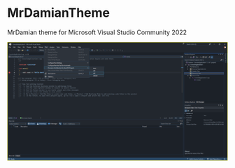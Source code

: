 # MrDamianTheme
MrDamian theme for Microsoft Visual Studio Community 2022

![Preview](./MrDamianTheme/Properties/Screenshot_02.png)
